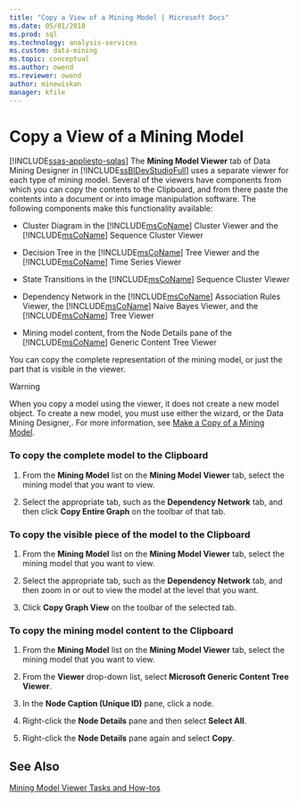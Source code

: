 ```yaml
---
title: "Copy a View of a Mining Model | Microsoft Docs"
ms.date: 05/01/2018
ms.prod: sql
ms.technology: analysis-services
ms.custom: data-mining
ms.topic: conceptual
ms.author: owend
ms.reviewer: owend
author: minewiskan
manager: kfile
---
```

# Copy a View of a Mining Model
[!INCLUDE[ssas-appliesto-sqlas](../includes/ssas-appliesto-sqlas.md)]
  The **Mining Model Viewer** tab of Data Mining Designer in [!INCLUDE[ssBIDevStudioFull](../includes/ssbidevstudiofull-md.md)] uses a separate viewer for each type of mining model. Several of the viewers have components from which you can copy the contents to the Clipboard, and from there paste the contents into a document or into image manipulation software. The following components make this functionality available:  
  
-   Cluster Diagram in the [!INCLUDE[msCoName](../includes/msconame-md.md)] Cluster Viewer and the [!INCLUDE[msCoName](../includes/msconame-md.md)] Sequence Cluster Viewer  
  
-   Decision Tree in the [!INCLUDE[msCoName](../includes/msconame-md.md)] Tree Viewer and the [!INCLUDE[msCoName](../includes/msconame-md.md)] Time Series Viewer  
  
-   State Transitions in the [!INCLUDE[msCoName](../includes/msconame-md.md)] Sequence Cluster Viewer  
  
-   Dependency Network in the [!INCLUDE[msCoName](../includes/msconame-md.md)] Association Rules Viewer, the [!INCLUDE[msCoName](../includes/msconame-md.md)] Naive Bayes Viewer, and the [!INCLUDE[msCoName](../includes/msconame-md.md)] Tree Viewer  
  
-   Mining model content, from the Node Details pane of the [!INCLUDE[msCoName](../includes/msconame-md.md)] Generic Content Tree Viewer  
  
 You can copy the complete representation of the mining model, or just the part that is visible in the viewer.  
  
> [!WARNING]  
>  When you copy a model using the viewer, it does not create a new model object. To create a new model, you must use either the wizard, or the Data Mining Designer,. For more information, see [Make a Copy of a Mining Model](../../analysis-services/data-mining/make-a-copy-of-a-mining-model.md).  
  
### To copy the complete model to the Clipboard  
  
1.  From the **Mining Model** list on the **Mining Model Viewer** tab, select the mining model that you want to view.  
  
2.  Select the appropriate tab, such as the **Dependency Network** tab, and then click **Copy Entire Graph** on the toolbar of that tab.  
  
### To copy the visible piece of the model to the Clipboard  
  
1.  From the **Mining Model** list on the **Mining Model Viewer** tab, select the mining model that you want to view.  
  
2.  Select the appropriate tab, such as the **Dependency Network** tab, and then zoom in or out to view the model at the level that you want.  
  
3.  Click **Copy Graph View** on the toolbar of the selected tab.  
  
### To copy the mining model content to the Clipboard  
  
1.  From the **Mining Model** list on the **Mining Model Viewer** tab, select the mining model that you want to view.  
  
2.  From the **Viewer** drop-down list, select **Microsoft Generic Content Tree Viewer**.  
  
3.  In the **Node Caption (Unique ID)** pane, click a node.  
  
4.  Right-click the **Node Details** pane and then select **Select All**.  
  
5.  Right-click the **Node Details** pane again and select **Copy**.  
  
## See Also  
 [Mining Model Viewer Tasks and How-tos](../../analysis-services/data-mining/mining-model-viewer-tasks-and-how-tos.md)  
  
  

